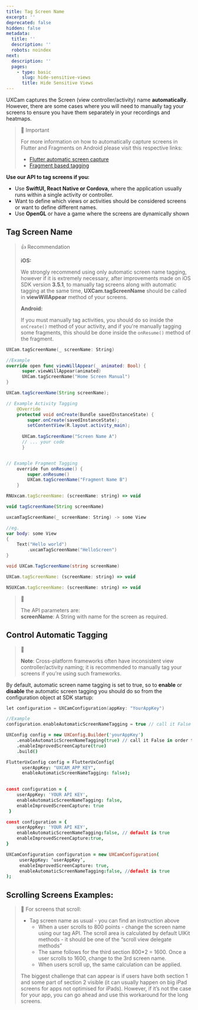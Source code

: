 ```yaml
---
title: Tag Screen Name
excerpt: ''
deprecated: false
hidden: false
metadata:
  title: ''
  description: ''
  robots: noindex
next:
  description: ''
  pages:
    - type: basic
      slug: hide-sensitive-views
      title: Hide Sensitive Views
---
```

UXCam captures the Screen (view controller/activity) name **automatically**. However, there are some cases where you will need to manually tag your screens to ensure you have them separately in your recordings and heatmaps. 

> 📘 Important
>
> For more information on how to automatically capture screens in Flutter and Fragments on Android please visit this respective links: 
>
> * [Flutter automatic screen capture](https://developer.uxcam.com/docs/flutter-tagging-approach)
> * [Fragment based tagging](https://developer.uxcam.com/docs/fragment-based-tagging)

**Use our API to tag screens if you:**

* Use **SwiftUI, React Native or Cordova**, where the application usually runs within a single activity or controller.
* Want to define which views or activities should be considered screens or want to define different names.
* Use **OpenGL** or have a game where the screens are dynamically shown

## Tag Screen Name

> 👍 Recommendation
>
> **iOS:**
>
> We strongly recommend using only automatic screen name tagging, however if it is extremely necessary, after improvements made on iOS SDK version **3.5.1**, to manually tag screens along with automatic tagging at the same time, **UXCam.tagScreenName** should be called in **viewWillAppear**  method of your screens.
>
> **Android:**
>
> If you must manually tag activities, you should do so inside the `onCreate()` method of your activity, and if you're manually tagging some fragments, this should be done inside the `onResume()` method of the fragment.

```swift iOS
UXCam.tagScreenName(_ screenName: String)

//Example  
override open func viewWillAppear(_ animated: Bool) {
      super.viewWillAppear(animated)
      UXCam.tagScreenName("Home Screen Manual")
}
```
```java Android
UXCam.tagScreenName(String screenName);

// Example Activity Tagging
    @Override
    protected void onCreate(Bundle savedInstanceState) {
        super.onCreate(savedInstanceState);
        setContentView(R.layout.activity_main);
      
      UXCam.tagScreenName("Screen Name A")
      // ... your code
      }


// Example Fragment Tagging
    override fun onResume() {
        super.onResume()
        UXCam.tagScreenName("Fragment Name B")
    }
```
```javascript React Native
RNUxcam.tagScreenName: (screenName: string) => void
```
```javascript Flutter
void tagScreenName(String screenName)
```
```swift SwiftUI
uxcamTagScreenName(_ screenName: String) -> some View

//eg. 
var body: some View
{
	Text("Hello world")
		.uxcamTagScreenName("HelloScreen")
}
```
```csharp Xamarin
void UXCam.TagScreenName(string screenName)
```
```javascript Cordova
UXCam.tagScreenName: (screenName: string) => void
```
```javascript NativeScript
NSUXCam.tagScreenName: (screenName: string) => void
```

> 📘
>
> The API parameters are:\
> **screenName**: A String with name for the screen as required.

## Control Automatic Tagging

> 📘
>
> **Note**: Cross-platform frameworks often have inconsistent view controller/activity naming; it is recommended to manually tag your screens if you're using such frameworks.

By default, automatic screen name tagging is set to true, so to **enable** or **disable** the automatic screen tagging you should do so from the configuration object at SDK startup:

```c iOS
let configuration = UXCamConfiguration(appKey: "YourAppKey")

//Example      
configuration.enableAutomaticScreenNameTagging = true // call it False in order to disable the Automatic Screen taggin
```
```coffeescript Android
UXConfig config = new UXConfig.Builder('yourAppKey')
    .enableAutomaticScreenNameTagging(true) // call it False in order to disable the Automatic Screen tagging
    .enableImprovedScreenCapture(true)
    .build()
```
```coffeescript Flutter
FlutterUxConfig config = FlutterUxConfig(
      userAppKey: "UXCAM_APP_KEY",
      enableAutomaticScreenNameTagging: false);
   
```
```coffeescript React Native
const configuration = {
    userAppKey: 'YOUR API KEY',
    enableAutomaticScreenNameTagging: false,
    enableImprovedScreenCapture: true
 }
```
```coffeescript Cordova
const configuration = {
    userAppKey: 'YOUR API KEY',
    enableAutomaticScreenNameTagging:false, // default is true
    enableImprovedScreenCapture:true,
}
```
```coffeescript Xamarin
UXCamConfiguration configuration = new UXCamConfiguration(
     userAppKey: ‘userAppKey’,
     enableImprovedScreenCapture: true,
     enableAutomaticScreenNameTagging:false, //default is true
);
```

## Scrolling Screens Examples:

> 📘 For screens that scroll:
>
> * Tag screen name as usual - you can find an instruction above
>   * When a user scrolls to 800 points - change the screen name using our tag API. The scroll area is calculated by default UIKit methods - it should be one of the “scroll view delegate methods”
>   * The same follows for the third section 800\*2 = 1600. Once a user scrolls to 1600, change to the 3rd screen name.
>   * When users scroll up, the same calculation can be applied.
>
> The biggest challenge that can appear is if users have both section 1 and some part of section 2 visible (it can usually happen on big iPad screens for apps not optimised for iPads). However, if it’s not the case for your app, you can go ahead and use this workaround for the long screens.
